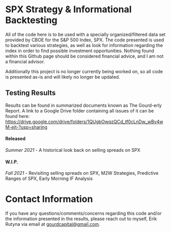 # SPX Strategy & Informational Backtesting
All of the code here is to be used with a specially organized/filtered data set provided by CBOE for the S&P 500 Index, SPX. The code presented is used to backtest various strategies, as well as look for information regarding the index in order to find possible investment opportunities. Nothing found within this Github page should be considered financial advice, and I am not a financial advisor. 

Additionally this project is no longer currently being worked on, so all code is presented as-is and will likely no longer be updated.

## Testing Results
Results can be found in summarized documents known as The Gourd-erly Report. A link to a Google Drive folder containing all issues of it can be found here:
https://drive.google.com/drive/folders/1QUgbOwqzQCd_tf0cLnDw_wBv4wM-ejt-?usp=sharing

#### **Released**
*Summer 2021* - A historical look back on selling spreads on SPX

#### **W.I.P.**
*Fall 2021* - Revisiting selling spreads on SPX, M2W Strategies, Predictive Ranges of SPX, Early Morning IF Analysis


# Contact Information
If you have any questions/comments/concerns regarding this code and/or the information presented in the results, please reach out to myself, Erik Rutyna via email at gourdcapital@gmail.com.
